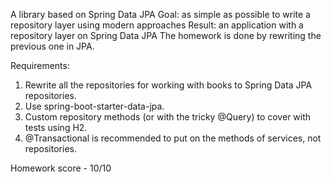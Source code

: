 A library based on Spring Data JPA
Goal: as simple as possible to write a repository layer using modern approaches
Result: an application with a repository layer on Spring Data JPA
The homework is done by rewriting the previous one in JPA.

Requirements:
1. Rewrite all the repositories for working with books to Spring Data JPA repositories.
2. Use spring-boot-starter-data-jpa.
3. Custom repository methods (or with the tricky @Query) to cover with tests using H2.
4. @Transactional is recommended to put on the methods of services, not repositories.

Homework score - 10/10